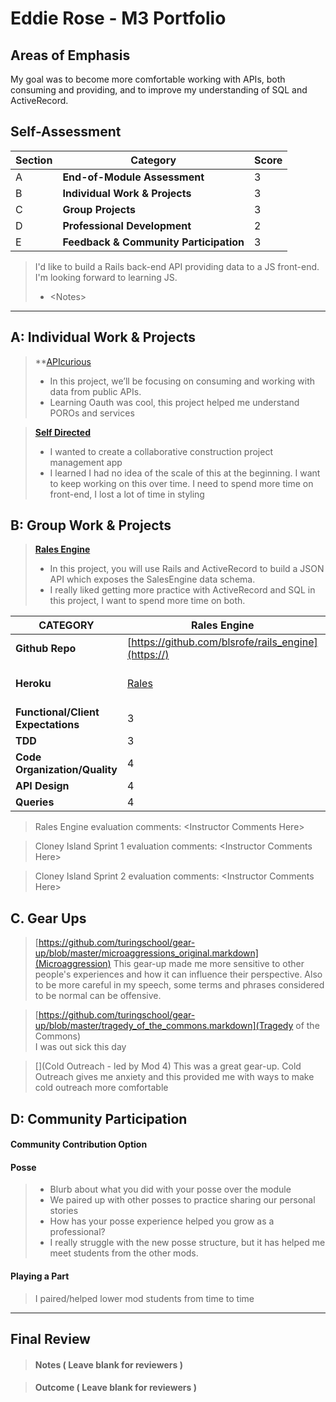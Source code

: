 # Eddie Rose - M3 Portfolio

## Areas of Emphasis

My goal was to become more comfortable working with APIs, both consuming and providing, and to improve my understanding of SQL and ActiveRecord.

## Self-Assessment

| Section | Category | Score |
| --- | ----- | --- |
| A | **End-of-Module Assessment** | 3 |
| B | **Individual Work & Projects** | 3 |
| C | **Group Projects** | 3 |
| D | **Professional Development** | 2 |
| E | **Feedback & Community Participation** | 3 |

>I'd like to build a Rails back-end API providing data to a JS front-end.  I'm looking forward to learning JS. 
>* \<Notes>

-----------------------

## A: Individual Work & Projects

> **[APIcurious](https://github.com/erose357/apicurious) 
>* In this project, we’ll be focusing on consuming and working with data from public APIs.
>* Learning Oauth was cool, this project helped me understand POROs and services

> **[Self Directed](https://github.com/erose357/project_manager)**
>* I wanted to create a collaborative construction project management app
>* I learned I had no idea of the scale of this at the beginning.  I want to keep working on this over time.  I need to spend more time on front-end, I lost a lot of time in styling

## B: Group Work & Projects

> **[Rales Engine](https://github.com/blsrofe/rails_engine)**
>* In this project, you will use Rails and ActiveRecord to build a JSON API which exposes the SalesEngine data schema.
>* I really liked getting more practice with ActiveRecord and SQL in this project, I want to spend more time on both.

| CATEGORY | Rales Engine | Self Directed | The Pivot |
| --- | --- | --- | --- |
| **Github Repo** | [https://github.com/blsrofe/rails_engine](https://) | [https://github.com/erose357/project_manager](https://) | [https://github.com/boveus/umami-brownfield](https://) |
| **Heroku** | [Rales](https://) | [https://quiet-chamber-17904.herokuapp.com/](https://) | [https://umami-brownfield.herokuapp.com/](https://) |
| **Functional/Client Expectations** | 3 | 3 | 3 |
| **TDD** | 3 | 3 | 3 |
| **Code Organization/Quality** | 4 | 3 | 3 |
| **API Design** | 4 | N/A | N/A |
| **Queries** | 4 | N/A | N/A |

> Rales Engine evaluation comments:
\<Instructor Comments Here>

> Cloney Island Sprint 1 evaluation comments:
\<Instructor Comments Here>

> Cloney Island Sprint 2 evaluation comments:
\<Instructor Comments Here>

## C. **Gear Ups**

> [https://github.com/turingschool/gear-up/blob/master/microaggressions_original.markdown](Microaggression)
This gear-up made me more sensitive to other people's experiences and how it can influence their perspective.  Also to be more careful in my speech, some terms and phrases considered to be normal can be offensive.

> [https://github.com/turingschool/gear-up/blob/master/tragedy_of_the_commons.markdown](Tragedy of the Commons)  
I was out sick this day

> [](Cold Outreach - led by Mod 4)
This was a great gear-up.  Cold Outreach gives me anxiety and this provided me with ways to make cold outreach more comfortable
## D: Community Participation

#### **Community Contribution Option**


#### **Posse**
  >* Blurb about what you did with your posse over the module
  >* We paired up with other posses to practice sharing our personal stories
  >* How has your posse experience helped you grow as a professional?
  >* I really struggle with the new posse structure, but it has helped me meet students from the other mods.

#### **Playing a Part**

> I paired/helped lower mod students from time to time

------------------

## Final Review

> #### Notes ( Leave blank for reviewers )

> #### Outcome ( Leave blank for reviewers )
